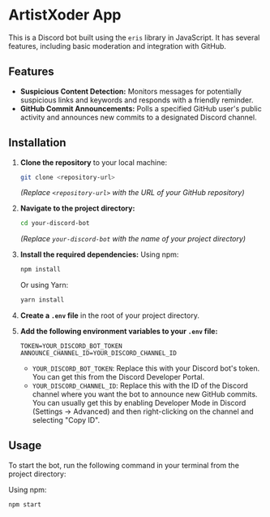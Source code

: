 # ArtistXoder App

This is a Discord bot built using the `eris` library in JavaScript. It has several features, including basic moderation and integration with GitHub.

## Features

* **Suspicious Content Detection:** Monitors messages for potentially suspicious links and keywords and responds with a friendly reminder.
* **GitHub Commit Announcements:** Polls a specified GitHub user's public activity and announces new commits to a designated Discord channel.

## Installation

1.  **Clone the repository** to your local machine:
    ```bash
    git clone <repository-url>
    ```
    *(Replace `<repository-url>` with the URL of your GitHub repository)*

2.  **Navigate to the project directory:**
    ```bash
    cd your-discord-bot
    ```
    *(Replace `your-discord-bot` with the name of your project directory)*

3.  **Install the required dependencies:**
    Using npm:
    ```bash
    npm install
    ```
    Or using Yarn:
    ```bash
    yarn install
    ```

4.  **Create a `.env` file** in the root of your project directory.

5.  **Add the following environment variables to your `.env` file:**
    ```
    TOKEN=YOUR_DISCORD_BOT_TOKEN
    ANNOUNCE_CHANNEL_ID=YOUR_DISCORD_CHANNEL_ID
    ```
    * `YOUR_DISCORD_BOT_TOKEN`: Replace this with your Discord bot's token. You can get this from the Discord Developer Portal.
    * `YOUR_DISCORD_CHANNEL_ID`: Replace this with the ID of the Discord channel where you want the bot to announce new GitHub commits. You can usually get this by enabling Developer Mode in Discord (Settings -> Advanced) and then right-clicking on the channel and selecting "Copy ID".

## Usage

To start the bot, run the following command in your terminal from the project directory:

Using npm:
```bash
npm start
